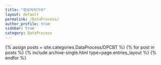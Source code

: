 ```yaml
---
title: "정보처리기사"
layout: default
permalink: /DataProcess/
author_profile: true
sidebar: true
category: DataProcess
---
```


{% assign posts = site.categories.DataProcess/DPCBT %}
{% for post in posts %} {% include archive-single.html type=page.entries_layout %} {% endfor %}
